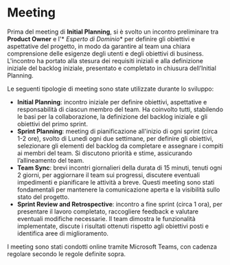 # Meeting

Prima del meeting di **Initial Planning**, si è svolto un incontro preliminare tra **Product Owner** e l'*
*Esperto di Dominio** per definire gli obiettivi e aspettative del progetto, in modo da garantire al team una chiara
comprensione delle esigenze degli utenti e degli obiettivi di business. L'incontro ha portato alla stesura dei requisiti
iniziali e alla definizione iniziale del backlog iniziale, presentato e completato in chiusura
dell’Initial Planning.

Le seguenti tipologie di meeting sono state utilizzate durante lo sviluppo:

- **Initial Planning**: incontro iniziale per definire obiettivi, aspettative e responsabilità di ciascun membro del
  team. Ha coinvolto tutti, stabilendo le basi per la collaborazione, la definizione del backlog iniziale e gli
  obiettivi del primo sprint.
- **Sprint Planning**: meeting di pianificazione all'inizio di ogni sprint (circa 1-2 ore), svolto di
  Lunedì ogni due settimane, per definire gli obiettivi, selezionare gli elementi del backlog da completare e assegnare
  i compiti ai membri del team. Si discutono priorità e stime, assicurando l’allineamento del team.
- **Team Sync**: brevi incontri giornalieri della durata di 15 minuti, tenuti ogni 2 giorni, per aggiornare il team
  sui progressi, discutere eventuali impedimenti e pianificare le attività a breve. Questi meeting sono stati
  fondamentali per mantenere la comunicazione aperta e la visibilità sullo stato del progetto.
- **Sprint Review and Retrospective**: incontro a fine sprint (circa 1 ora), per presentare il lavoro completato,
  raccogliere feedback e valutare eventuali modifiche necessarie. Il team dimostra le funzionalità implementate, discute
  i risultati ottenuti rispetto agli obiettivi posti e identifica aree di miglioramento.

I meeting sono stati condotti online tramite Microsoft Teams, con cadenza regolare secondo le regole definite sopra.
